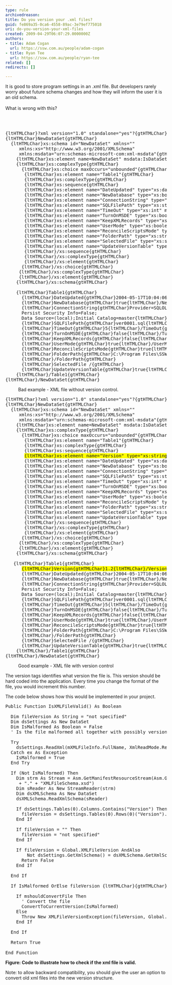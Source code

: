 ```yaml
---
type: rule
archivedreason: 
title: Do you version your .xml files?
guid: fe869a35-0ca6-4558-89ac-3e79ef775018
uri: do-you-version-your-xml-files
created: 2009-04-29T06:07:29.0000000Z
authors:
- title: Adam Cogan
  url: https://ssw.com.au/people/adam-cogan
- title: Ryan Tee
  url: https://ssw.com.au/people/ryan-tee
related: []
redirects: []

---
```




  <p>It is good to store program settings in an .xml file. But developers rarely worry about future schema changes and how they will inform the user it is an old schema.<br>
<br>
What is wrong with this? 
</p>

<br><excerpt class='endintro'></excerpt><br>

  <dl class="badCode">
    <dt>
    <pre>{ltHTMLChar}?xml version=&quot;1.0&quot; standalone=&quot;yes&quot;?{gtHTMLChar}<br>{ltHTMLChar}NewDataSet{gtHTMLChar}<br>  {ltHTMLChar}xs&#58;schema id=&quot;NewDataSet&quot; xmlns=&quot;&quot;<br>   &#160;&#160;xmlns&#58;xs=&quot;http&#58;//www.w3.org/2001/XMLSchema&quot;<br>   &#160;&#160;xmlns&#58;msdata=&quot;urn&#58;schemas-microsoft-com&#58;xml-msdata&quot;{gtHTMLChar}<br>    {ltHTMLChar}xs&#58;element name=NewDataSet&quot; msdata&#58;IsDataSet=&quot;true&quot; msdata&#58;Locale=&quot;en-AU&quot;{gtHTMLChar}<br>    {ltHTMLChar}xs&#58;complexType{gtHTMLChar}<br>      {ltHTMLChar}xs&#58;choice maxOccurs=&quot;unbounded&quot;{gtHTMLChar}<br>       {ltHTMLChar}xs&#58;element name=&quot;Table1&quot;{gtHTMLChar}<br>       {ltHTMLChar}xs&#58;complexType{gtHTMLChar}<br>       {ltHTMLChar}xs&#58;sequence{gtHTMLChar}<br>       {ltHTMLChar}xs&#58;element name=&quot;DateUpdated&quot; type=&quot;xs&#58;dateTime&quot; minOccurs=&quot;0&quot; /{gtHTMLChar}<br>       {ltHTMLChar}xs&#58;element name=&quot;NewDatabase&quot; type=&quot;xs&#58;boolean&quot; minOccurs=&quot;0&quot; /{gtHTMLChar}<br>       {ltHTMLChar}xs&#58;element name=&quot;ConnectionString&quot; type=&quot;xs&#58;string&quot; minOccurs=&quot;0&quot; /{gtHTMLChar}<br>       {ltHTMLChar}xs&#58;element name=&quot;SQLFilePath&quot; type=&quot;xs&#58;string&quot; minOccurs=&quot;0&quot; /{gtHTMLChar}<br>       {ltHTMLChar}xs&#58;element name=&quot;TimeOut&quot; type=&quot;xs&#58;int&quot; minOccurs=&quot;0&quot; /{gtHTMLChar}<br>       {ltHTMLChar}xs&#58;element name=&quot;TurnOnMSDE&quot; type=&quot;xs&#58;boolean&quot; minOccurs=&quot;0&quot; /{gtHTMLChar}<br>       {ltHTMLChar}xs&#58;element name=&quot;KeepXMLRecords&quot; type=&quot;xs&#58;boolean&quot; minOccurs=&quot;0&quot; /{gtHTMLChar}<br>       {ltHTMLChar}xs&#58;element name=&quot;UserMode&quot; type=&quot;xs&#58;boolean&quot; minOccurs=&quot;0&quot; /{gtHTMLChar}<br>       {ltHTMLChar}xs&#58;element name=&quot;ReconcileScriptsMode&quot; type=&quot;xs&#58;boolean&quot; minOccurs=&quot;0&quot; /{gtHTMLChar}<br>       {ltHTMLChar}xs&#58;element name=&quot;FolderPath&quot; type=&quot;xs&#58;string&quot; minOccurs=&quot;0&quot; /{gtHTMLChar} /{gtHTMLChar}<br>       {ltHTMLChar}xs&#58;element name=&quot;SelectedFile&quot; type=&quot;xs&#58;string&quot; minOccurs=&quot;0&quot; /{gtHTMLChar}<br>       {ltHTMLChar}xs&#58;element name=&quot;UpdateVersionTable&quot; type=&quot;xs&#58;boolean&quot; minOccurs=&quot;0&quot; /{gtHTMLChar}<br>       {ltHTMLChar}/xs&#58;sequence{gtHTMLChar}<br>       {ltHTMLChar}/xs&#58;complexType{gtHTMLChar}<br>       {ltHTMLChar}/xs&#58;element{gtHTMLChar}<br>      {ltHTMLChar}/xs&#58;choice{gtHTMLChar}<br>     {ltHTMLChar}/xs&#58;complexType{gtHTMLChar}<br>    &#160;{ltHTMLChar}/xs&#58;element{gtHTMLChar}<br>  &#160;&#160;{ltHTMLChar}/xs&#58;schema{gtHTMLChar}<br> <br>  &#160;&#160;{ltHTMLChar}Table1{gtHTMLChar}<br>    &#160;&#160;{ltHTMLChar}DateUpdated{gtHTMLChar}2004-05-17T10&#58;04&#58;06.9438192+10&#58;00{ltHTMLChar}/DateUpdated{gtHTMLChar}<br>    &#160;&#160;{ltHTMLChar}NewDatabase{gtHTMLChar}true{ltHTMLChar}/NewDatabase{gtHTMLChar}<br>    &#160;&#160;{ltHTMLChar}ConnectionString{gtHTMLChar}Provider=SQLOLEDB.1;Integrated Security=SSPI;<br>      Persist Security Info=False;<br>      Data Source=(local);Initial Catalog=master{ltHTMLChar}/ConnectionString{gtHTMLChar}<br>    &#160;&#160;{ltHTMLChar}SQLFilePath{gtHTMLChar}ver0001.sql{ltHTMLChar}/SQLFilePath{gtHTMLChar}<br>    &#160;&#160;{ltHTMLChar}TimeOut{gtHTMLChar}5{ltHTMLChar}/TimeOut{gtHTMLChar}<br>    &#160;&#160;{ltHTMLChar}TurnOnMSDE{gtHTMLChar}false{ltHTMLChar}/TurnOnMSDE{gtHTMLChar}<br>    &#160;&#160;{ltHTMLChar}KeepXMLRecords{gtHTMLChar}false{ltHTMLChar}/KeepXMLRecords{gtHTMLChar}<br>    &#160;&#160;{ltHTMLChar}UserMode{gtHTMLChar}true{ltHTMLChar}/UserMode{gtHTMLChar}<br>    &#160;&#160;{ltHTMLChar}ReconcileScriptsMode{gtHTMLChar}true{ltHTMLChar}/ReconcileScriptsMode{gtHTMLChar}<br>    &#160;&#160;{ltHTMLChar}FolderPath{gtHTMLChar}C&#58;\Program Files\SSW SQL Deploy\Samples\DatabaseSQLScripts\<br>      {ltHTMLChar}/FolderPath{gtHTMLChar}<br>    &#160;&#160;{ltHTMLChar}SelectedFile /{gtHTMLChar}<br>    &#160;&#160;{ltHTMLChar}UpdateVersionTable{gtHTMLChar}true{ltHTMLChar}/UpdateVersionTable{gtHTMLChar}<br>  &#160;&#160;{ltHTMLChar}/Table1{gtHTMLChar}<br>{ltHTMLChar}/NewDataSet{gtHTMLChar}</pre>
    </dt>
    <dd>Bad example - XML file without version control. </dd>
</dl>
<dl class="goodCode">
    <dt>
    <pre>{ltHTMLChar}?xml version=&quot;1.0&quot; standalone=&quot;yes&quot;?{gtHTMLChar}<br>{ltHTMLChar}NewDataSet{gtHTMLChar}<br>  {ltHTMLChar}xs&#58;schema id=&quot;NewDataSet&quot; xmlns=&quot;&quot;<br>   &#160;&#160;xmlns&#58;xs=&quot;http&#58;//www.w3.org/2001/XMLSchema&quot;<br>   &#160;&#160;xmlns&#58;msdata=&quot;urn&#58;schemas-microsoft-com&#58;xml-msdata&quot;{gtHTMLChar}<br>    {ltHTMLChar}xs&#58;element name=NewDataSet&quot; msdata&#58;IsDataSet=&quot;true&quot; msdata&#58;Locale=&quot;en-AU&quot;{gtHTMLChar}<br>    {ltHTMLChar}xs&#58;complexType{gtHTMLChar}<br>      {ltHTMLChar}xs&#58;choice maxOccurs=&quot;unbounded&quot;{gtHTMLChar}<br>       {ltHTMLChar}xs&#58;element name=&quot;Table1&quot;{gtHTMLChar}<br>       {ltHTMLChar}xs&#58;complexType{gtHTMLChar}<br>       {ltHTMLChar}xs&#58;sequence{gtHTMLChar}<br>       <span style="background-color&#58;#ffff00;">{ltHTMLChar}xs&#58;element name=&quot;Version&quot; type=&quot;xs&#58;string&quot; minOccurs=&quot;0&quot; /{gtHTMLChar}</span><br>       {ltHTMLChar}xs&#58;element name=&quot;DateUpdated&quot; type=&quot;xs&#58;dateTime&quot; minOccurs=&quot;0&quot; /{gtHTMLChar}<br>       {ltHTMLChar}xs&#58;element name=&quot;NewDatabase&quot; type=&quot;xs&#58;boolean&quot; minOccurs=&quot;0&quot; /{gtHTMLChar}<br>       {ltHTMLChar}xs&#58;element name=&quot;ConnectionString&quot; type=&quot;xs&#58;string&quot; minOccurs=&quot;0&quot; /{gtHTMLChar}<br>       {ltHTMLChar}xs&#58;element name=&quot;SQLFilePath&quot; type=&quot;xs&#58;string&quot; minOccurs=&quot;0&quot; /{gtHTMLChar}<br>       {ltHTMLChar}xs&#58;element name=&quot;TimeOut&quot; type=&quot;xs&#58;int&quot; minOccurs=&quot;0&quot; /{gtHTMLChar}<br>       {ltHTMLChar}xs&#58;element name=&quot;TurnOnMSDE&quot; type=&quot;xs&#58;boolean&quot; minOccurs=&quot;0&quot; /{gtHTMLChar}<br>       {ltHTMLChar}xs&#58;element name=&quot;KeepXMLRecords&quot; type=&quot;xs&#58;boolean&quot; minOccurs=&quot;0&quot; /{gtHTMLChar}<br>       {ltHTMLChar}xs&#58;element name=&quot;UserMode&quot; type=&quot;xs&#58;boolean&quot; minOccurs=&quot;0&quot; /{gtHTMLChar}<br>       {ltHTMLChar}xs&#58;element name=&quot;ReconcileScriptsMode&quot; type=&quot;xs&#58;boolean&quot; minOccurs=&quot;0&quot; /{gtHTMLChar}<br>       {ltHTMLChar}xs&#58;element name=&quot;FolderPath&quot; type=&quot;xs&#58;string&quot; minOccurs=&quot;0&quot; /{gtHTMLChar} /{gtHTMLChar}<br>       {ltHTMLChar}xs&#58;element name=&quot;SelectedFile&quot; type=&quot;xs&#58;string&quot; minOccurs=&quot;0&quot; /{gtHTMLChar}<br>       {ltHTMLChar}xs&#58;element name=&quot;UpdateVersionTable&quot; type=&quot;xs&#58;boolean&quot; minOccurs=&quot;0&quot; /{gtHTMLChar}<br>       {ltHTMLChar}/xs&#58;sequence{gtHTMLChar}<br>       {ltHTMLChar}/xs&#58;complexType{gtHTMLChar}<br>       {ltHTMLChar}/xs&#58;element{gtHTMLChar}<br>      {ltHTMLChar}/xs&#58;choice{gtHTMLChar}<br>     {ltHTMLChar}/xs&#58;complexType{gtHTMLChar}<br>    &#160;{ltHTMLChar}/xs&#58;element{gtHTMLChar}<br>  &#160;&#160;{ltHTMLChar}/xs&#58;schema{gtHTMLChar}<br> <br> &#160;&#160;{ltHTMLChar}Table1{gtHTMLChar}<br>      <span style="background-color&#58;#ffff00;">{ltHTMLChar}Version{gtHTMLChar}1.2{ltHTMLChar}/Version{gtHTMLChar}</span> <br>  &#160;&#160;  {ltHTMLChar}DateUpdated{gtHTMLChar}2004-05-17T10&#58;04&#58;06.9438192+10&#58;00{ltHTMLChar}/DateUpdated{gtHTMLChar}<br>    &#160;&#160;{ltHTMLChar}NewDatabase{gtHTMLChar}true{ltHTMLChar}/NewDatabase{gtHTMLChar}<br>    &#160;&#160;{ltHTMLChar}ConnectionString{gtHTMLChar}Provider=SQLOLEDB.1;Integrated Security=SSPI;<br>      Persist Security Info=False;<br>      Data Source=(local);Initial Catalog=master{ltHTMLChar}/ConnectionString{gtHTMLChar}<br>    &#160;&#160;{ltHTMLChar}SQLFilePath{gtHTMLChar}ver0001.sql{ltHTMLChar}/SQLFilePath{gtHTMLChar}<br>    &#160;&#160;{ltHTMLChar}TimeOut{gtHTMLChar}5{ltHTMLChar}/TimeOut{gtHTMLChar}<br>    &#160;&#160;{ltHTMLChar}TurnOnMSDE{gtHTMLChar}false{ltHTMLChar}/TurnOnMSDE{gtHTMLChar}<br>    &#160;&#160;{ltHTMLChar}KeepXMLRecords{gtHTMLChar}false{ltHTMLChar}/KeepXMLRecords{gtHTMLChar}<br>    &#160;&#160;{ltHTMLChar}UserMode{gtHTMLChar}true{ltHTMLChar}/UserMode{gtHTMLChar}<br>    &#160;&#160;{ltHTMLChar}ReconcileScriptsMode{gtHTMLChar}true{ltHTMLChar}/ReconcileScriptsMode{gtHTMLChar}<br>    &#160;&#160;{ltHTMLChar}FolderPath{gtHTMLChar}C&#58;\Program Files\SSW SQL Deploy\Samples\DatabaseSQLScripts\<br>      {ltHTMLChar}/FolderPath{gtHTMLChar}<br>    &#160;&#160;{ltHTMLChar}SelectedFile /{gtHTMLChar}<br>    &#160;&#160;{ltHTMLChar}UpdateVersionTable{gtHTMLChar}true{ltHTMLChar}/UpdateVersionTable{gtHTMLChar}<br>  &#160;&#160;{ltHTMLChar}/Table1{gtHTMLChar}<br>{ltHTMLChar}/NewDataSet{gtHTMLChar}</pre>
    </dt>
    <dd>Good example -&#160;XML file with version control </dd>
</dl>
<p>The version tags identifies what version the file is. This version should be hard coded into the application. Every time you change the format of the file, you would increment this number.</p>
<p>The code below shows how this would be implemented in your project.</p>
<dl class="goodCode">
    <dt>
    <pre>Public Function IsXMLFileValid() As Boolean<br><br>  Dim fileVersion As String = &quot;not specified&quot;<br>  Dim dsSettings As New DataSet<br>  Dim IsMalformed As Boolean = False <br>  ' Is the file malformed all together with possibly version<br><br>  Try<br>    dsSettings.ReadXml(mXMLFileInfo.FullName, XmlReadMode.ReadSchema)<br>  Catch ex As Exception<br>    IsMalformed = True<br>  End Try<br><br>  If (Not IsMalformed) Then<br>    Dim strm As Stream = Asm.GetManifestResourceStream(Asm.GetName().Name _ <br>     + &quot;.&quot; + &quot;XMLFileSchema.xsd&quot;)<br>   &#160;Dim sReader As New StreamReader(strm)<br>   &#160;Dim dsXMLSchema As New DataSet<br>   &#160;dsXMLSchema.ReadXmlSchema(sReader)<br><br>   &#160;If dsSettings.Tables(0).Columns.Contains(&quot;Version&quot;) Then _<br>    &#160;&#160;fileVersion = dsSettings.Tables(0).Rows(0)(&quot;Version&quot;).ToString<br>    End If<br><br>   &#160;If fileVersion = &quot;&quot; Then<br>   &#160;&#160;&#160;fileVersion = &quot;not specified&quot;<br>  &#160;&#160;End If<br><br>   &#160;If fileVersion = Global.XMLFileVersion AndAlso <br>        Not dsSettings.GetXmlSchema() = dsXMLSchema.GetXmlSchema() Then<br>   &#160;&#160;&#160;Return False<br>   &#160;End If<br><br>  End If<br><br>  If IsMalformed OrElse fileVersion {ltHTMLChar}{gtHTMLChar} Global.XMLFileVersion Then<br><br>  &#160;&#160;If mshouldConvertFile Then<br>    &#160; ' Convert the file<br>    &#160; ConvertToCurrentVersion(IsMalformed)<br>    Else<br>     &#160;Throw New XMLFileVersionException(fileVersion, Global.XMLFileVersion )<br>    End If<br><br>  End If<br><br>  Return True<br><br>End Function</pre>
    </dt>
</dl>
<b>Figure&#58; Code to illustrate how to check if the xml file is valid.</b>
<p>Note&#58; to allow backward compatibility, you should give the user an option to convert old xml files into the new version structure.</p>



